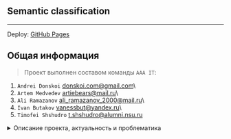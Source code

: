 ## Semantic classification

---
Deploy:
[GitHub Pages](https://artiebears13.github.io/Semantic_Classification/)

## Общая информация
> Проект выполнен составом команды `AAA IT`:
1. `Andrei Donskoi` <donskoi.com@gmail.com>\
2. `Artem Medvedev` <artiebears@mail.ru>\
3. `Ali Ramazanov` <ali_ramazanov_2000@mail.ru>\
4. `Ivan Butakov` <vanessbut@yandex.ru>\
5. `Timofei Shshudro` <t.shshudro@alumni.nsu.ru>

<details>
    <summary>Описание проекта, актуальность и проблематика</summary>

### Локальный запуск
1. Создать .env.local файл по аналогии с предложенным в папке `semantic/frontend/.env-sample`
2. Развернуть контейнеры:
   docker-compose up

### Техническое описание
В рамках решения кейса, команда AAA IT подготовила сервис, позволяющий по загруженным документам различного формата (pdf, xlsx, rtf, txt и прочее) определить класс документа (заявление, приказ, договор, доверенность и т.д). Подобное решение позволит компаниям снизить нагрузку на персонал, который занимается ручной валидацией документов, ускорив первый этап фильтрации.

Сервис может быть запущен на сервере в виде 3 связанных докер-контейнеров с помощью одной команды docker-compose up.

В структуре проекта реализовано 2 основные модели, дающие качество распознавания около 100%: языковая модель (более тяжелая) с самым высоким качеством и легкая модель на основе деревьев решений с качеством чуть ниже, чтобы удовлетворить разные запросы от бизнеса.

Технические особенности:
Контейнеризированный сервис, интуитивный пользовательский интерфейс на React, бекенд на FastAPI, языковая модель distilbert для инференса, возможность валидации документации по классам, выгрузки и загрузки архивов, а также обработки файлов различного формата.

Уникальность решения:
Две реализованные модели под различные запросы бизнеса, открытое API для масштабирования на новые классы, легкое дообучение моделей, работа с разными форматами, возможность сортировки загруженного архива с документами по категориям и его выгрузки пользователю.